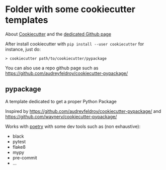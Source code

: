 # Folder with some cookiecutter templates

About [Cookiecutter](https://www.cookiecutter.io/) and the [dedicated Github page](https://github.com/cookiecutter/cookiecutter)

After install cookiecutter with `pip install --user cookiecutter` for instance, just do:

```
> cookiecutter path/to/cookiecutter/pypackage
```

You can also use a repo github page such as https://github.com/audreyfeldroy/cookiecutter-pypackage/


## pypackage

A template dedicated to get a proper Python Package

Inspired by https://github.com/audreyfeldroy/cookiecutter-pypackage/ and https://github.com/waynerv/cookiecutter-pypackage/

Works with [poetry](https://python-poetry.org/) with some dev tools such as (non exhaustive):

* black
* pytest
* flake8
* mypy
* pre-commit
* ...
